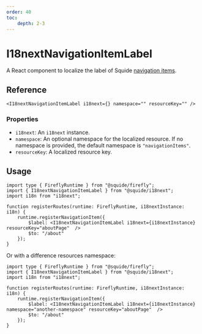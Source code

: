 ```yaml
---
order: 40
toc:
    depth: 2-3
---
```


# I18nextNavigationItemLabel

A React component to localize the label of Squide [navigation items](../runtime/runtime-class.md#register-navigation-items).

## Reference

```tsx
<I18nextNavigationItemLabel i18next={} namespace="" resourceKey="" />
```

### Properties

- `i18next`: An `i18next` instance.
- `namespace`: An optional namespace for the localized resource. If no namespace is provided, the default namespace is `"navigationItems"`.
- `resourceKey`: A localized resource key.

## Usage

```tsx !#7 remote-module/src/register.tsx
import type { FireflyRuntime } from "@squide/firefly";
import { I18nextNavigationItemLabel } from "@squide/i18next";
import i18n from "i18next";

function registerRoutes(runtime: FireflyRuntime, i18nextInstance: i18n) {
    runtime.registerNavigationItem({
        $label: <I18nextNavigationItemLabel i18next={i18nextInstance} resourceKey="aboutPage"  />
        $to: "/about"
    });
}
```

Or with a difference resources namespace:

```tsx !#7 remote-module/src/register.tsx
import type { FireflyRuntime } from "@squide/firefly";
import { I18nextNavigationItemLabel } from "@squide/i18next";
import i18n from "i18next";

function registerRoutes(runtime: FireflyRuntime, i18nextInstance: i18n) {
    runtime.registerNavigationItem({
        $label: <I18nextNavigationItemLabel i18next={i18nextInstance} namespace="another-namespace" resourceKey="aboutPage"  />
        $to: "/about"
    });
}
```
